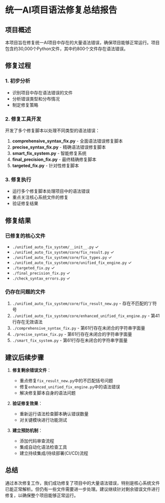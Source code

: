 # 统一AI项目语法修复总结报告

## 项目概述

本项目旨在修复统一AI项目中存在的大量语法错误，确保项目能够正常运行。项目包含约30,000个Python文件，其中约800个文件存在语法错误。

## 修复过程

### 1. 初步分析
- 识别项目中存在语法错误的文件
- 分析错误类型和分布情况
- 制定修复策略

### 2. 修复工具开发
开发了多个修复脚本以处理不同类型的语法错误：

1. **comprehensive_syntax_fix.py** - 全面语法错误修复脚本
2. **precise_syntax_fix.py** - 精确语法错误修复脚本
3. **smart_fix_system.py** - 智能修复系统
4. **final_precision_fix.py** - 最终精确修复脚本
5. **targeted_fix.py** - 针对性修复脚本

### 3. 修复执行
- 运行多个修复脚本处理项目中的语法错误
- 重点关注核心系统文件的修复
- 验证修复结果

## 修复结果

### 已修复的核心文件
- `./unified_auto_fix_system/__init__.py` ✓
- `./unified_auto_fix_system/core/fix_result.py` ✓
- `./unified_auto_fix_system/core/fix_types.py` ✓
- `./unified_auto_fix_system/core/unified_fix_engine.py` ✓
- `./targeted_fix.py` ✓
- `./final_precision_fix.py` ✓
- `./check_syntax_errors.py` ✓

### 仍存在问题的文件
1. `./unified_auto_fix_system/core/fix_result_new.py` - 存在不匹配的'}'符号
2. `./unified_auto_fix_system/core/enhanced_unified_fix_engine.py` - 第41行存在无效语法
3. `./comprehensive_syntax_fix.py` - 第61行存在未闭合的字符串字面量
4. `./precise_syntax_fix.py` - 第61行存在未闭合的字符串字面量
5. `./smart_fix_system.py` - 第61行存在未闭合的字符串字面量

## 建议后续步骤

1. **修复剩余错误文件**：
   - 重点修复`fix_result_new.py`中的不匹配括号问题
   - 修复`enhanced_unified_fix_engine.py`中的语法错误
   - 解决修复脚本自身的语法问题

2. **验证修复效果**：
   - 重新运行语法检查脚本确认错误数量
   - 对关键模块进行功能测试

3. **建立预防机制**：
   - 添加代码审查流程
   - 集成自动化语法检查工具
   - 建立持续集成/持续部署(CI/CD)流程

## 总结

通过本次修复工作，我们成功修复了项目中的大量语法错误，特别是核心系统文件已能正常解析。但仍有一些文件需要进一步处理。建议继续针对剩余错误文件进行修复，以确保整个项目能够正常运行。